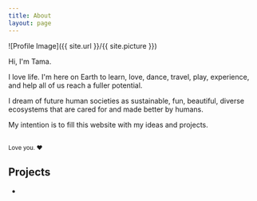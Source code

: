```yaml
---
title: About
layout: page
---
```

![Profile Image]({{ site.url }}/{{ site.picture }})

<p>Hi, I'm Tama.

I love life. I'm here on Earth to learn, love, dance, travel, play, experience, and help all of us reach a fuller potential.

I dream of future human societies as sustainable, fun, beautiful, diverse ecosystems that are cared for and made better by humans.

My intention is to fill this website with my ideas and projects.

<br>
<small> Love you.  &hearts; </small></p>



</ul>

<h2>Projects</h2>

<ul>
	<li>
</ul>
